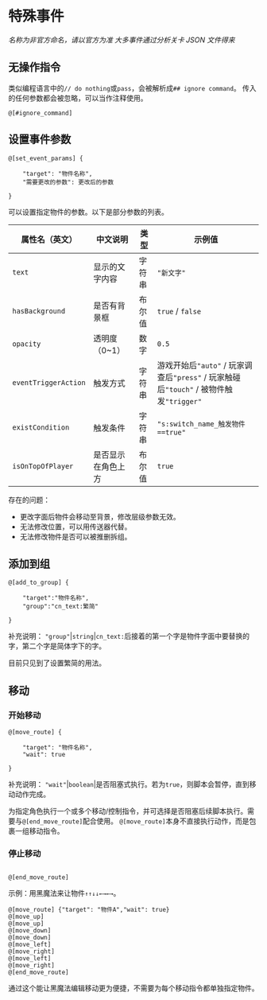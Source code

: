 # 特殊事件

*名称为非官方命名，请以官方为准*
*大多事件通过分析关卡 JSON 文件得来*

## 无操作指令
类似编程语言中的`// do nothing`或`pass`，会被解析成`## ignore command`。
传入的任何参数都会被忽略，可以当作注释使用。
```
@[#ignore_command] 
```

## 设置事件参数
```
@[set_event_params] {
    
    "target": "物件名称",
    "需要更改的参数": 更改后的参数

}
```

可以设置指定物件的参数。以下是部分参数的列表。

| 属性名（英文） | 中文说明 | 类型 | 示例值 |
|----------------|--------|------|--------|
| `text` | 显示的文字内容 | 字符串 | `"新文字"` |
| `hasBackground` | 是否有背景框 | 布尔值 | `true` / `false` |
| `opacity` | 透明度（0~1） | 数字 | `0.5` |
| `eventTriggerAction` | 触发方式 | 字符串 | 游戏开始后`"auto"` / 玩家调查后`"press"` / 玩家触碰后`"touch"` / 被物件触发`"trigger"` |
| `existCondition` | 触发条件 | 字符串 | `"s:switch_name_触发物件==true"` |
| `isOnTopOfPlayer` | 是否显示在角色上方 | 布尔值 | `true` |

存在的问题：
- 更改字面后物件会移动至背景，修改层级参数无效。
- 无法修改位置，可以用传送器代替。
- 无法修改物件是否可以被推删拆组。

## 添加到组
```
@[add_to_group] {

    "target":"物件名称",
    "group":"cn_text:繁简"

}
```
补充说明：
`"group"`|`string`|`cn_text:`后接着的第一个字是物件字面中要替换的字，第二个字是简体字下的字。

目前只见到了设置繁简的用法。

## 移动

### 开始移动
```
@[move_route] {

    "target": "物件名称",
    "wait": true

}
```
补充说明：
`"wait"`|`boolean`|是否阻塞式执行。若为`true`，则脚本会暂停，直到移动动作完成。


为指定角色执行一个或多个移动/控制指令，并可选择是否阻塞后续脚本执行。需要与`@[end_move_route]`配合使用。
`@[move_route]`本身不直接执行动作，而是包裹一组移动指令。

### 停止移动
```

@[end_move_route]

```

示例：用黑魔法来让物件`↑↑↓↓←→←→`。

```
@[move_route] {"target": "物件A","wait": true}
@[move_up]
@[move_up]
@[move_down]
@[move_down]
@[move_left]
@[move_right]
@[move_left]
@[move_right]
@[end_move_route]
```

通过这个能让黑魔法编辑移动更为便捷，不需要为每个移动指令都单独指定物件。